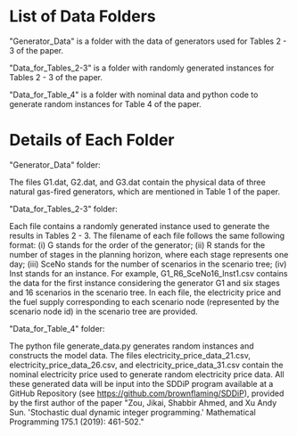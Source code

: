 # List of Data Folders

"Generator_Data" is a folder with the data of generators used for Tables 2 - 3 of the paper.

"Data_for_Tables_2-3" is a folder with randomly generated instances for Tables 2 - 3 of the paper.

"Data_for_Table_4" is a folder with nominal data and python code to generate random instances for Table 4 of the paper.

# Details of Each Folder

"Generator_Data" folder:

The files G1.dat, G2.dat, and G3.dat contain the physical data of three natural gas-fired generators, which are mentioned in Table 1 of the paper.

"Data_for_Tables_2-3" folder:

Each file contains a randomly generated instance used to generate the results in Tables 2 - 3. The filename of each file follows the same following format: (i) G stands for the order of the generator; (ii) R stands for the number of stages in the planning horizon, where each stage represents one day; (iii) SceNo stands for the number of scenarios in the scenario tree; (iv) Inst stands for an instance. For example, G1_R6_SceNo16_Inst1.csv contains the data for the first instance considering the generator G1 and six stages and 16 scenarios in the scenario tree. In each file, the electricity price and the fuel supply corresponding to each scenario node (represented by the scenario node id) in the scenario tree are provided.

"Data_for_Table_4" folder:

The python file generate_data.py generates random instances and constructs the model data. The files electricity_price_data_21.csv, electricity_price_data_26.csv, and electricity_price_data_31.csv contain the nominal electricity price used to generate random electricity price data. All these generated data will be input into the SDDiP program available at a GitHub Repository (see https://github.com/brownflaming/SDDiP), provided by the first author of the paper "Zou, Jikai, Shabbir Ahmed, and Xu Andy Sun. 'Stochastic dual dynamic integer programming.' Mathematical Programming 175.1 (2019): 461-502."
